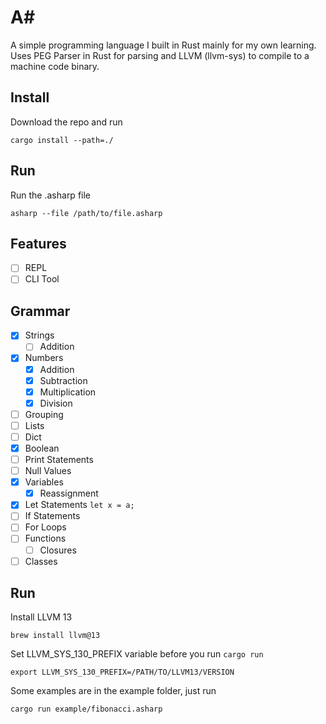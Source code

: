 # A#

A simple programming language I built in Rust mainly for my own learning. Uses PEG Parser in Rust for parsing and LLVM (llvm-sys) to compile to a machine code binary.

## Install 

Download the repo and run 
```
cargo install --path=./
```

## Run

Run the .asharp file 

```
asharp --file /path/to/file.asharp
```

## Features

- [ ] REPL
- [ ] CLI Tool

## Grammar

- [x] Strings 
    - [ ] Addition
- [x] Numbers 
    - [x] Addition
    - [x] Subtraction
    - [x] Multiplication
    - [x] Division
- [ ] Grouping
- [ ] Lists
- [ ] Dict
- [x] Boolean
- [ ] Print Statements
- [ ] Null Values
- [x] Variables 
    - [x] Reassignment
- [x] Let Statements `let x = a;`
- [ ] If Statements 
- [ ] For Loops
- [ ] Functions
    - [ ] Closures
- [ ] Classes

## Run

Install LLVM 13
```
brew install llvm@13
```

Set LLVM_SYS_130_PREFIX variable before you run `cargo run`
```
export LLVM_SYS_130_PREFIX=/PATH/TO/LLVM13/VERSION
```

Some examples are in the example folder, just run 
```
cargo run example/fibonacci.asharp
```
